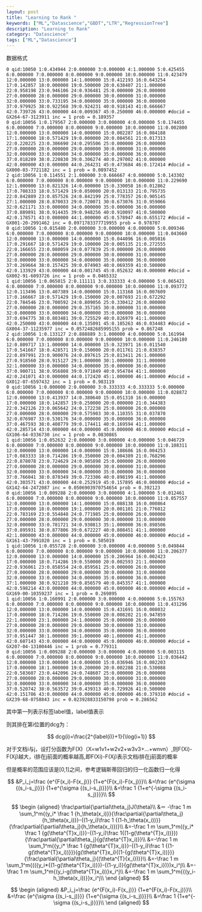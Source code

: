 ```yaml
---
layout: post
title: "Learning to Rank "
keywords: ["ML","Datascience","GBDT","LTR","RegressionTree"]
description: "Learning to Rank"
category: "Datascience"
tags: ["ML","Datascience"]
---
```


数据格式

```
0 qid:10050 1:0.434944 2:0.000000 3:0.000000 4:1.000000 5:0.425455 6:0.000000 7:0.000000 8:0.000000 9:0.000000 10:0.000000 11:0.423479 12:0.000000 13:0.000000 14:1.000000 15:0.412193 16:0.643254 17:0.142857 18:0.000000 19:0.500000 20:0.638407 21:1.000000 22:0.958198 23:0.946106 24:0.936481 25:0.000000 26:0.000000 27:0.000000 28:0.000000 29:0.000000 30:0.000000 31:0.000000 32:0.000000 33:0.733195 34:0.000000 35:0.000000 36:0.000000 37:0.979925 38:0.922568 39:0.924231 40:0.918143 41:0.666667 42:0.739726 43:0.000000 44:0.009367 45:0.250000 46:0.000000 #docid = GX264-67-3123911 inc = 1 prob = 0.189357
0 qid:10056 1:0.179567 2:0.000000 3:0.000000 4:0.000000 5:0.174455 6:0.000000 7:0.000000 8:0.000000 9:0.000000 10:0.000000 11:0.002800 12:0.000000 13:0.000000 14:0.000000 15:0.002287 16:0.084188 17:1.000000 18:0.571429 19:0.000000 20:0.084561 21:0.017313 22:0.220225 23:0.306690 24:0.295506 25:0.000000 26:0.000000 27:0.000000 28:0.000000 29:0.000000 30:0.000000 31:0.000000 32:0.000000 33:0.000000 34:0.000000 35:0.000000 36:0.000000 37:0.018289 38:0.220830 39:0.306274 40:0.297002 41:0.000000 42:0.000000 43:0.000000 44:0.264231 45:0.473684 46:0.172414 #docid = GX000-03-7721182 inc = 1 prob = 0.0897452
2 qid:10056 1:0.114551 2:1.000000 3:0.666667 4:0.000000 5:0.143302 6:0.000000 7:0.000000 8:0.000000 9:0.000000 10:0.000000 11:0.229690 12:1.000000 13:0.821326 14:0.000000 15:0.330058 16:0.012862 17:0.708333 18:0.571429 19:0.050000 20:0.013133 21:0.795735 22:0.842889 23:0.857526 24:0.842199 25:0.778357 26:0.905145 27:1.000000 28:0.870033 29:0.720071 30:0.673076 31:0.959066 32:0.621171 33:0.000000 34:0.000000 35:0.000000 36:0.000000 37:0.889891 38:0.914435 39:0.948256 40:0.910097 41:0.500000 42:0.178571 43:0.000000 44:1.000000 45:0.578947 46:0.655172 #docid = GX001-20-2991462 inc = 0.0971783377719955 prob = 0.978707
0 qid:10056 1:0.015480 2:0.000000 3:0.000000 4:0.000000 5:0.009346 6:0.000000 7:0.000000 8:0.000000 9:0.000000 10:0.000000 11:0.043660 12:0.000000 13:0.000000 14:0.000000 15:0.044096 16:0.005016 17:0.291667 18:0.571429 19:0.100000 20:0.005135 21:0.272555 22:0.166655 23:0.080059 24:0.077839 25:0.000000 26:0.000000 27:0.000000 28:0.000000 29:0.000000 30:0.000000 31:0.000000 32:0.000000 33:0.000000 34:0.000000 35:0.000000 36:0.000000 37:0.269664 38:0.157425 39:0.074903 40:0.069359 41:0.500000 42:0.133929 43:0.000000 44:0.001745 45:0.052632 46:0.000000 #docid = GX002-91-6093726 inc = 1 prob = 0.0465332
1 qid:10056 1:0.065015 2:0.111111 3:0.333333 4:0.000000 5:0.065421 6:0.000000 7:0.000000 8:0.000000 9:0.000000 10:0.000000 11:0.093772 12:0.113496 13:0.407389 14:0.000000 15:0.113168 16:0.007609 17:0.166667 18:0.571429 19:0.150000 20:0.007693 21:0.672292 22:0.784546 23:0.700592 24:0.809056 25:0.330412 26:0.000000 27:0.000000 28:0.000000 29:0.357165 30:0.000000 31:0.000000 32:0.000000 33:0.000000 34:0.000000 35:0.000000 36:0.000000 37:0.694775 38:0.803481 39:0.725529 40:0.826979 41:1.000000 42:0.250000 43:0.000000 44:0.135091 45:0.105263 46:0.034483 #docid = GX004-37-11235977 inc = 0.0572482685995155 prob = 0.867248
2 qid:10056 1:0.133127 2:0.888889 3:1.000000 4:0.000000 5:0.161994 6:0.000000 7:0.000000 8:0.000000 9:0.000000 10:0.000000 11:0.246180 12:0.809717 13:1.000000 14:0.000000 15:0.323971 16:0.011540 17:0.541667 18:0.428571 19:0.150000 20:0.011761 21:0.838357 22:0.897991 23:0.900076 24:0.897615 25:0.813411 26:1.000000 27:0.918560 28:0.915127 29:1.000000 30:1.000000 31:1.000000 32:1.000000 33:0.000000 34:0.000000 35:0.000000 36:0.000000 37:0.900711 38:0.956808 39:0.971849 40:0.954784 41:1.000000 42:0.241071 43:0.000000 44:0.172420 45:1.000000 46:1.000000 #docid = GX012-07-6597432 inc = 1 prob = 0.983119
0 qid:10056 1:0.000000 2:0.000000 3:0.333333 4:0.333333 5:0.000000 6:0.000000 7:0.000000 8:0.000000 9:0.000000 10:0.000000 11:0.028872 12:0.000000 13:0.413937 14:0.380640 15:0.051310 16:0.000000 17:0.000000 18:0.142857 19:0.250000 20:0.000000 21:0.344383 22:0.342126 23:0.065642 24:0.172238 25:0.000000 26:0.000000 27:0.000000 28:0.000000 29:0.575903 30:0.110355 31:0.037870 32:0.076987 33:0.530176 34:0.000000 35:0.000000 36:0.000000 37:0.467593 38:0.408779 39:0.174411 40:0.169594 41:1.000000 42:0.285714 43:0.000000 44:0.000000 45:0.000000 46:0.000000 #docid = GX106-64-0336730 inc = 1 prob = 0.0830865
1 qid:10056 1:0.052632 2:0.000000 3:0.000000 4:0.000000 5:0.046729 6:0.000000 7:0.000000 8:0.000000 9:0.000000 10:0.000000 11:0.108311 12:0.000000 13:0.000000 14:0.000000 15:0.108686 16:0.004253 17:0.083333 18:0.714286 19:0.350000 20:0.004389 21:0.768296 22:0.878078 23:0.724629 24:0.905898 25:0.000000 26:0.000000 27:0.000000 28:0.000000 29:0.000000 30:0.000000 31:0.000000 32:0.000000 33:0.000000 34:0.000000 35:0.000000 36:0.000000 37:0.766041 38:0.870349 39:0.723306 40:0.898199 41:1.000000 42:0.303571 43:0.000000 44:0.252919 45:0.157895 46:0.000000 #docid = GX142-64-2472087 inc = 0.0506903970754654 prob = 0.392123
0 qid:10056 1:0.009288 2:0.000000 3:0.000000 4:1.000000 5:0.012461 6:0.000000 7:0.000000 8:0.000000 9:0.000000 10:0.000000 11:0.057557 12:0.000000 13:0.000000 14:1.000000 15:0.088138 16:0.000864 17:0.000000 18:0.000000 19:1.000000 20:0.001101 21:0.776012 22:0.783169 23:0.554848 24:0.771985 25:0.000000 26:0.000000 27:0.000000 28:0.000000 29:0.000000 30:0.000000 31:0.000000 32:0.000000 33:0.781721 34:0.930813 35:1.000000 36:0.898506 37:0.895931 38:0.877806 39:0.672227 40:0.808451 41:1.000000 42:1.000000 43:0.000000 44:0.000000 45:0.000000 46:0.000000 #docid = GX161-43-7991020 inc = 1 prob = 0.505019
1 qid:10056 1:0.055728 2:0.000000 3:0.000000 4:0.000000 5:0.049844 6:0.000000 7:0.000000 8:0.000000 9:0.000000 10:0.000000 11:0.206377 12:0.000000 13:0.000000 14:0.000000 15:0.206964 16:0.002423 17:0.000000 18:0.714286 19:0.550000 20:0.002593 21:1.000000 22:0.936061 23:0.858554 24:0.859561 25:0.000000 26:0.000000 27:0.000000 28:0.000000 29:0.000000 30:0.000000 31:0.000000 32:0.000000 33:0.000000 34:0.000000 35:0.000000 36:0.000000 37:1.000000 38:0.921210 39:0.856579 40:0.845357 41:1.000000 42:0.598214 43:0.000000 44:0.000000 45:0.000000 46:0.000000 #docid = GX169-00-10359237 inc = 1 prob = 0.269895
1 qid:10056 1:0.160991 2:0.000000 3:0.000000 4:0.000000 5:0.155763 6:0.000000 7:0.000000 8:0.000000 9:0.000000 10:0.000000 11:0.431296 12:0.000000 13:0.000000 14:0.000000 15:0.431691 16:0.008032 17:0.000000 18:0.714286 19:0.550000 20:0.008202 21:0.947859 22:1.000000 23:1.000000 24:1.000000 25:0.000000 26:0.000000 27:0.000000 28:0.000000 29:0.000000 30:0.000000 31:0.000000 32:0.000000 33:0.000000 34:0.000000 35:0.000000 36:0.000000 37:0.951447 38:1.000000 39:1.000000 40:1.000000 41:1.000000 42:0.607143 43:0.000000 44:0.000000 45:0.000000 46:0.000000 #docid = GX207-04-13100446 inc = 1 prob = 0.779311
0 qid:10056 1:0.009288 2:0.000000 3:0.000000 4:0.000000 5:0.003115 6:0.000000 7:0.000000 8:0.000000 9:0.000000 10:0.000000 11:0.036442 12:0.000000 13:0.000000 14:0.000000 15:0.036946 16:0.002203 17:0.000000 18:1.000000 19:0.200000 20:0.002288 21:0.530088 22:0.583607 23:0.442096 24:0.748607 25:0.000000 26:0.000000 27:0.000000 28:0.000000 29:0.000000 30:0.000000 31:0.000000 32:0.000000 33:0.000000 34:0.000000 35:0.000000 36:0.000000 37:0.520742 38:0.563572 39:0.439313 40:0.729926 41:0.500000 42:0.151786 43:0.000000 44:0.000000 45:0.000000 46:0.379310 #docid = GX239-68-0758843 inc = 0.023928833150798 prob = 0.286562
```

其中第一列表示标签label值，label值表示

则其排在第i位置的dcg为：

$$
dcg(i)=\frac{2^{label(i)}+1}{\log(i+1)}
$$


对于文档i与j，设打分函数为F(X)（X=w1v1+w2v2+w3v3+...+wnvn）,则F(Xi)-F(Xj)越大，i排在j前面的概率越高,即F(Xi)-F(Xj)表示文档i排在j前面的概率

但是概率的范围应该是[0,1]之间，参考逻辑斯蒂回归的归一化函数归一化得

$$
&P_i_j=\frac {e^{F(x_i)-F(x_j)}} {1+e^{F(x_i)-F(x_j)}}\\
&=\frac {e^{\sigma {(s_i-s_j)}}}  {1+e^{\sigma {(s_i-s_j)}}}\\
&=\frac 1  {1+e^{-\sigma {(s_i-s_j)}}}\\
$$

$$
\begin {aligned}
\frac\partial{\partial\theta_j}J(\theta)\\ 
&＝ -\frac 1 m \sum_1^m{(y_i* \frac 1 {h_\theta(x_i)}}{\frac\partial{\partial\theta_j}{h_\theta(x_i)}}-{(1-y_i)\frac 1 {(1-h_\theta(x_i))}}{\frac\partial{\partial\theta_j}{h_\theta(x_i)})}\\ 
&=-\frac 1 m \sum_1^m({y_i* \frac 1 {g(\theta^{T}x_i)}}-{(1-y_i)\frac 1{(1-g(\theta^{T}x_i))}}){\frac\partial{\partial\theta_j}{g(\theta^{T}x_i)}}\\ 
&=-\frac 1 m \sum_1^m({y_i* \frac 1 {g(\theta^{T}x_i)}}-{(1-y_i)\frac 1 {(1-g(\theta^{T}x_i))}}){g(\theta^{T}x_i){(1-{g(\theta^{T}x_i))}}}{\frac\partial{\partial\theta_j}{(\theta^{T}{x_i})}}\\ &=-\frac 1 m \sum_1^m{(({y_i*{(1-g(\theta^{T}x_i)}})-{(1-y_i)}{g(\theta^{T}x_i})})x_i^j\\ 
&=-\frac 1 m \sum_1^m{(y_i-g(\theta^{T}x_i))}x_i^j\\ 
&=-\frac 1 m \sum_1^m{{(y_i-h_\theta(x_i))}}x_i^j\\ 
\end {aligned}
$$

$$
\begin {aligned}
&P_i_j=\frac {e^{F(x_i)-F(x_j)}} {1+e^{F(x_i)-F(x_j)}}\\
&=\frac {e^{\sigma {(s_i-s_j)}}}  {1+e^{\sigma {(s_i-s_j)}}}\\
&=\frac 1  {1+e^{-\sigma {(s_i-s_j)}}}\\
\end {aligned}
$$

